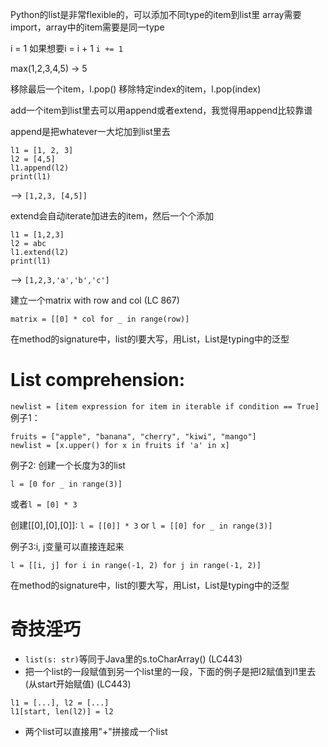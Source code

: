 Python的list是非常flexible的，可以添加不同type的item到list里
array需要import，array中的item需要是同一type

i = 1
如果想要i = i + 1
`i += 1`

max(1,2,3,4,5) -> 5

移除最后一个item，l.pop()
移除特定index的item，l.pop(index)

add一个item到list里去可以用append或者extend，我觉得用append比较靠谱

append是把whatever一大坨加到list里去

```
l1 = [1, 2, 3]
l2 = [4,5]
l1.append(l2) 
print(l1)
```

--> `[1,2,3, [4,5]]`

extend会自动iterate加进去的item，然后一个个添加
```
l1 = [1,2,3]
l2 = abc
l1.extend(l2)
print(l1)
```
--> `[1,2,3,'a','b','c']`

建立一个matrix with row and col (LC 867)
```
matrix = [[0] * col for _ in range(row)]
```

在method的signature中，list的l要大写，用List，List是typing中的泛型

# List comprehension:
`newlist = [item expression for item in iterable if condition == True]`
例子1：
```
fruits = ["apple", "banana", "cherry", "kiwi", "mango"]
newlist = [x.upper() for x in fruits if 'a' in x]
```

例子2: 创建一个长度为3的list
```
l = [0 for _ in range(3)]
```
或者`l = [0] * 3`

创建[[0],[0],[0]]: `l = [[0]] * 3` or `l = [[0] for _ in range(3)]`

例子3:i, j变量可以直接连起来
```
l = [[i, j] for i in range(-1, 2) for j in range(-1, 2)]
```

在method的signature中，list的l要大写，用List，List是typing中的泛型

# 奇技淫巧
- `list(s: str)`等同于Java里的s.toCharArray() (LC443)
- 把一个list的一段赋值到另一个list里的一段，下面的例子是把l2赋值到l1里去(从start开始赋值) (LC443)
```
l1 = [...], l2 = [...]
l1[start, len(l2)] = l2
```
- 两个list可以直接用"+"拼接成一个list


